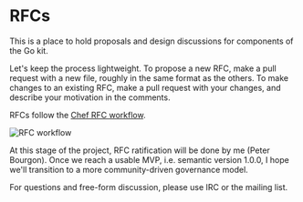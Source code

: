 # RFCs

This is a place to hold proposals and design discussions for components of the
Go kit.

Let's keep the process lightweight. To propose a new RFC, make a pull request
with a new file, roughly in the same format as the others. To make changes to
an existing RFC, make a pull request with your changes, and describe your
motivation in the comments.

RFCs follow the [Chef RFC workflow](https://github.com/chef/chef-rfc/blob/master/rfc000-rfc-process.md#rfc-review-and-workflow).

![RFC workflow](http://i.imgur.com/qZvqG2g.png "RFC workflow")

At this stage of the project, RFC ratification will be done by me (Peter
Bourgon). Once we reach a usable MVP, i.e. semantic version 1.0.0, I hope we'll
transition to a more community-driven governance model.

For questions and free-form discussion, please use IRC or the mailing list.

